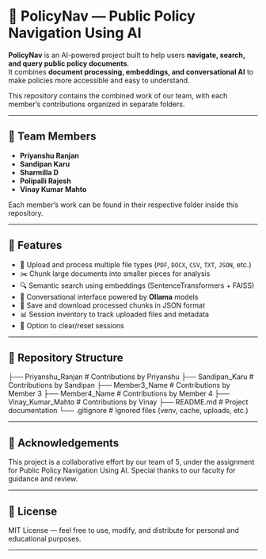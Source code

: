 # 📂 PolicyNav — Public Policy Navigation Using AI

**PolicyNav** is an AI-powered project built to help users **navigate, search, and query public policy documents**.  
It combines **document processing, embeddings, and conversational AI** to make policies more accessible and easy to understand.  

This repository contains the combined work of our team, with each member’s contributions organized in separate folders.

---

## 👥 Team Members

- **Priyanshu Ranjan**  
- **Sandipan Karu**  
- **Sharmilla D**  
- **Polipalli Rajesh**  
- **Vinay Kumar Mahto**

Each member’s work can be found in their respective folder inside this repository.

---

## 🚀 Features

- 📑 Upload and process multiple file types (`PDF`, `DOCX`, `CSV`, `TXT`, `JSON`, etc.)  
- ✂️ Chunk large documents into smaller pieces for analysis  
- 🔍 Semantic search using embeddings (SentenceTransformers + FAISS)  
- 🤖 Conversational interface powered by **Ollama** models  
- 💾 Save and download processed chunks in JSON format  
- 📊 Session inventory to track uploaded files and metadata  
- 🧹 Option to clear/reset sessions  

---

## 📂 Repository Structure

├── Priyanshu_Ranjan   # Contributions by Priyanshu
├── Sandipan_Karu   # Contributions by Sandipan
├── Member3_Name   # Contributions by Member 3
├── Member4_Name   # Contributions by Member 4
├── Vinay_Kumar_Mahto   # Contributions by Vinay
├── README.md   # Project documentation
└── .gitignore # Ignored files (venv, cache, uploads, etc.)

---

## 🎯 Acknowledgements

This project is a collaborative effort by our team of 5, under the assignment for Public Policy Navigation Using AI.
Special thanks to our faculty for guidance and review.

---

## 📜 License
 
MIT License — feel free to use, modify, and distribute for personal and educational purposes.

---

